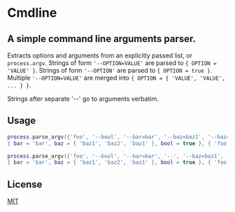 Cmdline
=====

A simple command line arguments parser.
----

Extracts options and arguments from an explicitly passed list, or `process.argv`.
Strings of form `'--OPTION=VALUE'` are parsed to `{ OPTION = 'VALUE' }`.
Strings of form `'--OPTION'` are parsed to `{ OPTION = true }`.
Multiple `'--OPTION=VALUE'` are merged into `{ OPTION = { 'VALUE', 'VALUE', ... } }`.

Strings after separate '--' go to arguments verbatim.

Usage
----

```lua
process.parse_argv({'foo', '--bool', '--bar=bar', '--baz=baz1', '--baz=baz2', '--baz=baz2'})
{ bar = 'bar', baz = { 'baz1', 'baz2', 'baz1' }, bool = true }, { 'foo' }

process.parse_argv({'foo', '--bool', '--bar=bar', '--', '--baz=baz1', '--baz=baz2', '--baz=baz2'})
{ bar = 'bar', baz = { 'baz1', 'baz2', 'baz1' }, bool = true }, { 'foo' }
```

License
-------

[MIT](cmdline/license.txt)
